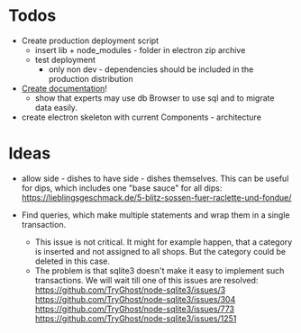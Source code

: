 # Todos
- Create production deployment script
    - insert lib + node_modules - folder in electron zip archive
    - test deployment
        - only non dev - dependencies should be included in the production distribution
- [Create documentation](https://github.com/MatthiasGwiozda/shopping-list/tree/main/documentation)!
    - show that experts may use db Browser to use sql and to migrate data easily.
- create electron skeleton with current Components - architecture

# Ideas
- allow side - dishes to have side - dishes themselves. This can be useful for dips, which includes one "base sauce" for all dips: https://lieblingsgeschmack.de/5-blitz-sossen-fuer-raclette-und-fondue/

- Find queries, which make multiple statements and wrap them in a single transaction.
    - This issue is not critical. It might for example happen, that a category is inserted and
    not assigned to all shops. But the category could be deleted in this case.
    - The problem is that sqlite3 doesn't make it easy to implement such transactions.
    We will wait till one of this issues are resolved:
    https://github.com/TryGhost/node-sqlite3/issues/3
    https://github.com/TryGhost/node-sqlite3/issues/304
    https://github.com/TryGhost/node-sqlite3/issues/773
    https://github.com/TryGhost/node-sqlite3/issues/1251
